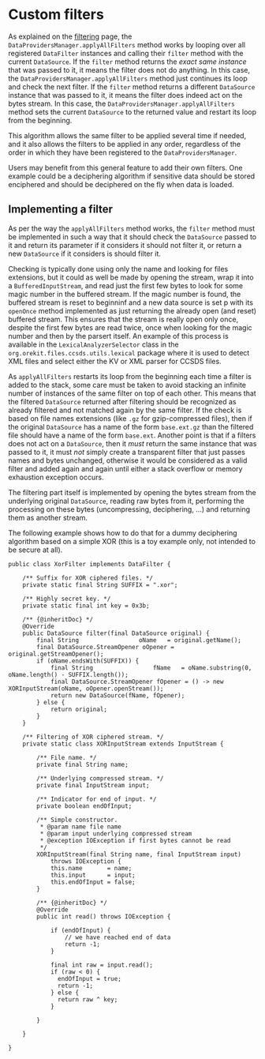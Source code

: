 <!--- Copyright 2002-2021 CS GROUP
  Licensed under the Apache License, Version 2.0 (the "License");
  you may not use this file except in compliance with the License.
  You may obtain a copy of the License at

    http://www.apache.org/licenses/LICENSE-2.0

  Unless required by applicable law or agreed to in writing, software
  distributed under the License is distributed on an "AS IS" BASIS,
  WITHOUT WARRANTIES OR CONDITIONS OF ANY KIND, either express or implied.
  See the License for the specific language governing permissions and
  limitations under the License.
-->

# Custom filters

As explained on the [filtering](./filtering.html) page, the `DataProvidersManager.applyAllFilters`
method works by looping over all registered `DataFilter` instances and calling their `filter` method
with the current `DataSource`. If the `filter` method returns the _exact same instance_ that was passed
to it, it means the filter does not do anything. In this case, the `DataProvidersManager.applyAllFilters`
method just continues its loop and check the next filter. If the `filter` method returns a different
`DataSource` instance that was passed to it, it means the filter does indeed act on the bytes stream.
In this case, the `DataProvidersManager.applyAllFilters` method sets the current `DataSource` to the
returned value and restart its loop from the beginning.

This algorithm allows the same filter to be applied several time if needed, and it also allows
the filters to be applied in any order, regardless of the order in which they have been registered
to the `DataProvidersManager`.

Users may benefit from this general feature to add their own filters. One example could be
a deciphering algorithm if sensitive data should be stored enciphered and should be deciphered
on the fly when data is loaded.

## Implementing a filter

As per the way the `applyAllFilters` method works, the `filter` method must be implemented in such
a way that it should check the `DataSource` passed to it and return its parameter if it considers
it should not filter it, or return a new `DataSource` if it considers is should filter it.

Checking is typically done using only the name and looking for files extensions, but it could as
well be made by opening the stream, wrap it into a `BufferedInputStream`, and read just the first
few bytes to look for some magic number in the buffered stream. If the magic number is found, the
buffered stream is reset to beginninf and a new data source is set p with its `openOnce` method
implemented as just returning the already open (and reset) buffered stream. This ensures that
the stream is really open only once, despite the first few bytes are read twice, once when looking
for the magic number and then by the parsert itself. An example of this process is available in
the `LexicalAnalyzerSelector` class in the `org.orekit.files.ccsds.utils.lexical` package where it
is used to detect XML files and select either the KV or XML parser for CCSDS files.

As `applyAllFilters` restarts its loop from the beginning each time a filter is added to the stack,
some care must be taken to avoid stacking an infinite number of instances of the same filter on top
of each other. This means that the filtered `DataSource` returned after filtering should be recognized
as already filtered and not matched again by the same filter. If the check is based on file names
extensions (like `.gz` for gzip-compressed files), then if the original `DataSource` has a name of
the form `base.ext.gz` than the filtered file should have a name of the form `base.ext`. Another point
is that if a filters does not act on a `DataSource`, then it _must_ return the same instance that
was passed to it, it must _not_ simply create a transparent filter that just passes names and bytes
unchanged, otherwise it would be considered as a valid filter and added again and again until either
a stack overflow or memory exhaustion exception occurs.

The filtering part itself is implemented by opening the bytes stream from the underlying original
`DataSource`, reading raw bytes from it, performing the processing on these bytes (uncompressing,
deciphering, ...) and returning them as another stream.

The following example shows how to do that for a dummy deciphering algorithm based on a simple
XOR (this is a toy example only, not intended to be secure at all).

    public class XorFilter implements DataFilter {

        /** Suffix for XOR ciphered files. */
        private static final String SUFFIX = ".xor";

        /** Highly secret key. */
        private static final int key = 0x3b;

        /** {@inheritDoc} */
        @Override
        public DataSource filter(final DataSource original) {
            final String                 oName   = original.getName();
            final DataSource.StreamOpener oOpener = original.getStreamOpener();
            if (oName.endsWith(SUFFIX)) {
                final String                 fName   = oName.substring(0, oName.length() - SUFFIX.length());
                final DataSource.StreamOpener fOpener = () -> new XORInputStream(oName, oOpener.openStream());
                return new DataSource(fName, fOpener);
            } else {
                return original;
            }
        }

        /** Filtering of XOR ciphered stream. */
        private static class XORInputStream extends InputStream {

            /** File name. */
            private final String name;

            /** Underlying compressed stream. */
            private final InputStream input;

            /** Indicator for end of input. */
            private boolean endOfInput;
 
            /** Simple constructor.
             * @param name file name
             * @param input underlying compressed stream
             * @exception IOException if first bytes cannot be read
             */
            XORInputStream(final String name, final InputStream input)
                throws IOException {
                this.name       = name;
                this.input      = input;
                this.endOfInput = false;
            }

            /** {@inheritDoc} */
            @Override
            public int read() throws IOException {

                if (endOfInput) {
                    // we have reached end of data
                    return -1;
                }

                final int raw = input.read();
                if (raw < 0) {
                  endOfInput = true;
                  return -1;
                } else {
                  return raw ^ key;
                }

            }

        }

    }
